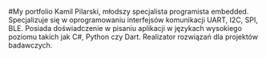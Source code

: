 #My portfolio
Kamil Pilarski, młodszy specjalista programista embedded. Specjalizuje się w oprogramowaniu interfejsów komunikacji UART, I2C, SPI, BLE. Posiada doświadczenie w pisaniu aplikacji w językach wysokiego poziomu takich jak C#, Python czy Dart. Realizator rozwiązań dla projektów badawczych.